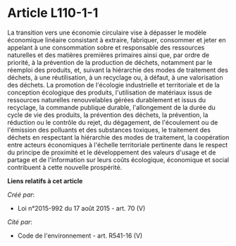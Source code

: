 # Article L110-1-1

La transition vers une économie circulaire vise à dépasser le modèle économique linéaire consistant à extraire, fabriquer,
consommer et jeter en appelant à une consommation sobre et responsable des ressources naturelles et des matières premières
primaires ainsi que, par ordre de priorité, à la prévention de la production de déchets, notamment par le réemploi des
produits, et, suivant la hiérarchie des modes de traitement des déchets, à une réutilisation, à un recyclage ou, à défaut, à
une valorisation des déchets. La promotion de l'écologie industrielle et territoriale et de la conception écologique des
produits, l'utilisation de matériaux issus de ressources naturelles renouvelables gérées durablement et issus du recyclage,
la commande publique durable, l'allongement de la durée du cycle de vie des produits, la prévention des déchets, la
prévention, la réduction ou le contrôle du rejet, du dégagement, de l'écoulement ou de l'émission des polluants et des
substances toxiques, le traitement des déchets en respectant la hiérarchie des modes de traitement, la coopération entre
acteurs économiques à l'échelle territoriale pertinente dans le respect du principe de proximité et le développement des
valeurs d'usage et de partage et de l'information sur leurs coûts écologique, économique et social contribuent à cette
nouvelle prospérité.

**Liens relatifs à cet article**

_Créé par_:

  - Loi n°2015-992 du 17 août 2015 - art. 70 (V)

_Cité par_:

  - Code de l'environnement - art. R541-16 (V)
